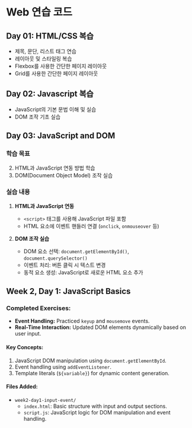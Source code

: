 # Web 연습 코드  

## Day 01: HTML/CSS 복습 
- 제목, 문단, 리스트 태그 연습
- 레이아웃 및 스타일링 복습  
- Flexbox를 사용한 간단한 페이지 레이아웃
- Grid를 사용한 간단한 페이지 레이아웃

## Day 02: Javascript 복습
- JavaScript의 기본 문법 이해 및 실습
- DOM 조작 기초 실습

## Day 03: JavaScript and DOM

### 학습 목표
2. HTML과 JavaScript 연동 방법 학습
3. DOM(Document Object Model) 조작 실습

### 실습 내용
1. **HTML과 JavaScript 연동**
   - `<script>` 태그를 사용해 JavaScript 파일 포함
   - HTML 요소에 이벤트 핸들러 연결 (`onclick`, `onmouseover` 등)

2. **DOM 조작 실습**
   - DOM 요소 선택: `document.getElementById()`, `document.querySelector()`
   - 이벤트 처리: 버튼 클릭 시 텍스트 변경
   - 동적 요소 생성: JavaScript로 새로운 HTML 요소 추가

## Week 2, Day 1: JavaScript Basics
### Completed Exercises:
- **Event Handling:** Practiced `keyup` and `mousemove` events.
- **Real-Time Interaction:** Updated DOM elements dynamically based on user input.

#### Key Concepts:
1. JavaScript DOM manipulation using `document.getElementById`.
2. Event handling using `addEventListener`.
3. Template literals (`${variable}`) for dynamic content generation.

#### Files Added:
- `week2-day1-input-event/`
  - `index.html`: Basic structure with input and output sections.
  - `script.js`: JavaScript logic for DOM manipulation and event handling.
